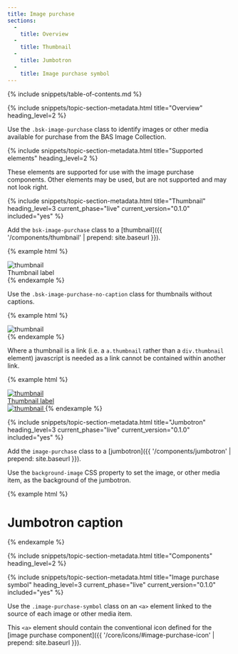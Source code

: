 ```yaml
---
title: Image purchase
sections:
  -
    title: Overview
  -
    title: Thumbnail
  -
    title: Jumbotron
  -
    title: Image purchase symbol
---
```


{% include snippets/table-of-contents.md %}

{% include snippets/topic-section-metadata.html
  title="Overview"
  heading_level=2
%}

Use the `.bsk-image-purchase` class to identify images or other media available for purchase from the BAS Image
Collection.

{% include snippets/topic-section-metadata.html
  title="Supported elements"
  heading_level=2
%}

These elements are supported for use with the image purchase components. Other elements may be used, but are not
supported and may not look right.

{% include snippets/topic-section-metadata.html
  title="Thumbnail"
  heading_level=3
  current_phase="live"
  current_version="0.1.0"
  included="yes"
%}

Add the `bsk-image-purchase` class to a [thumbnail]({{ '/components/thumbnail' | prepend: site.baseurl }}).

{% example html %}
<!-- Thumbnail using a div element with a caption -->
<div class="thumbnail thumbnail-bsk thumbnail-bsk-default bsk-image-purchase">
  <img src="https://placeholdit.imgix.net/~text?txtsize=38&txt=Media%20Item&w=800&h=500" alt="thumbnail">
  <div class="caption">
    Thumbnail label <a href="#" class="image-purchase-symbol"><i class="fa fa-camera"></i></a>
  </div>
</div>
{% endexample %}

Use the `.bsk-image-purchase-no-caption` class for thumbnails without captions.

{% example html %}
<!-- Thumbnail using a div element -->
<div class="thumbnail thumbnail-bsk thumbnail-bsk-default bsk-image-purchase bsk-image-purchase-no-caption">
  <a href="#" class="image-purchase-symbol"><i class="fa fa-camera"></i></a>
  <img src="https://placeholdit.imgix.net/~text?txtsize=38&txt=Media%20Item&w=800&h=500" alt="thumbnail">
</div>
{% endexample %}

Where a thumbnail is a link (i.e. a `a.thumbnail` rather than a `div.thumbnail` element) javascript is needed as a link
cannot be contained within another link.

{% example html %}
<!-- Thumbnail using a link element with a caption -->
<a href="#thumbnail" class="thumbnail thumbnail-bsk thumbnail-bsk-inverse bsk-image-purchase">
  <img src="https://placeholdit.imgix.net/~text?txtsize=38&txt=Media%20Item&w=800&h=500" alt="thumbnail">
  <div class="caption">
    Thumbnail label <div onclick="location.href='#image-purchase';" class="image-purchase-symbol"><i class="fa fa-camera"></i></div>
  </div>
</a>

<!-- Thumbnail using a link element -->
<a href="#thumbnail" class="thumbnail thumbnail-bsk thumbnail-bsk-default bsk-image-purchase bsk-image-purchase-no-caption">
  <div onclick="location.href='#image-purchase';" class="image-purchase-symbol"><i class="fa fa-camera"></i></div>
  <img src="https://placeholdit.imgix.net/~text?txtsize=38&txt=Media%20Item&w=800&h=500" alt="thumbnail">
</a>
{% endexample %}

{% include snippets/topic-section-metadata.html
  title="Jumbotron"
  heading_level=3
  current_phase="live"
  current_version="0.1.0"
  included="yes"
%}

Add the `image-purchase` class to a [jumbotron]({{ '/components/jumbotron' | prepend: site.baseurl }}).

Use the `background-image` CSS property to set the image, or other media item, as the background of the jumbotron.

{% example html %}
<div class="jumbotron jumbotron-bsk bsk-image-purchase jumbotron-image-purchase-example">
  <a class="image-purchase-symbol" href="#"><i class="fa fa-camera fa-2x"></i></a>
  <h1><span class="text-overlay">Jumbotron caption</span></h1>
</div>
{% endexample %}

{% include snippets/topic-section-metadata.html
  title="Components"
  heading_level=2
%}

{% include snippets/topic-section-metadata.html
  title="Image purchase symbol"
  heading_level=3
  current_phase="live"
  current_version="0.1.0"
  included="yes"
%}

Use the `.image-purchase-symbol` class on an <code>&lt;a&gt;</code> element linked to the source of each image or other
media item.

This <code>&lt;a&gt;</code> element should contain the conventional icon defined for the
[image purchase component]({{ '/core/icons/#image-purchase-icon' | prepend: site.baseurl }}).
